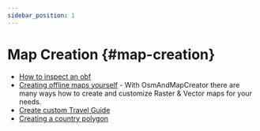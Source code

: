 ```yaml
---
sidebar_position: 1
---
```


# Map Creation {#map-creation}

* [How to inspect an obf](./how-to-inspect-an-obf.md)
* [Creating offline maps yourself](./create-offline-maps-yourself.md) - With OsmAndMapCreator there are many ways how to create and customize Raster & Vector maps for your needs.
* [Create custom Travel Guide](create_travel_guide.md)
* [Creating a country polygon](./creating-a-country-polygon.md)

